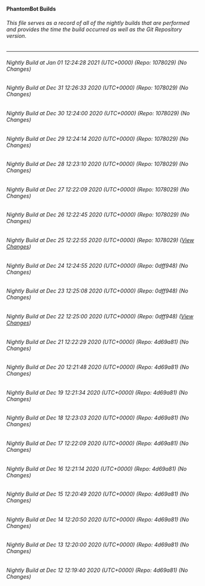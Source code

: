 **PhantomBot Builds**

###### This file serves as a record of all of the nightly builds that are performed and provides the time the build occurred as well as the Git Repository version.
-------------------------------------------------------------------------------------------------------------
###### Nightly Build at Jan 01 12:24:28 2021 (UTC+0000) (Repo: 1078029) (No Changes)
###### Nightly Build at Dec 31 12:26:33 2020 (UTC+0000) (Repo: 1078029) (No Changes)
###### Nightly Build at Dec 30 12:24:00 2020 (UTC+0000) (Repo: 1078029) (No Changes)
###### Nightly Build at Dec 29 12:24:14 2020 (UTC+0000) (Repo: 1078029) (No Changes)
###### Nightly Build at Dec 28 12:23:10 2020 (UTC+0000) (Repo: 1078029) (No Changes)
###### Nightly Build at Dec 27 12:22:09 2020 (UTC+0000) (Repo: 1078029) (No Changes)
###### Nightly Build at Dec 26 12:22:45 2020 (UTC+0000) (Repo: 1078029) (No Changes)
###### Nightly Build at Dec 25 12:22:55 2020 (UTC+0000) (Repo: 1078029) ([View Changes](https://github.com/PhantomBot/PhantomBot/compare/0dff948...1078029))
###### Nightly Build at Dec 24 12:24:55 2020 (UTC+0000) (Repo: 0dff948) (No Changes)
###### Nightly Build at Dec 23 12:25:08 2020 (UTC+0000) (Repo: 0dff948) (No Changes)
###### Nightly Build at Dec 22 12:25:00 2020 (UTC+0000) (Repo: 0dff948) ([View Changes](https://github.com/PhantomBot/PhantomBot/compare/4d69a81...0dff948))
###### Nightly Build at Dec 21 12:22:29 2020 (UTC+0000) (Repo: 4d69a81) (No Changes)
###### Nightly Build at Dec 20 12:21:48 2020 (UTC+0000) (Repo: 4d69a81) (No Changes)
###### Nightly Build at Dec 19 12:21:34 2020 (UTC+0000) (Repo: 4d69a81) (No Changes)
###### Nightly Build at Dec 18 12:23:03 2020 (UTC+0000) (Repo: 4d69a81) (No Changes)
###### Nightly Build at Dec 17 12:22:09 2020 (UTC+0000) (Repo: 4d69a81) (No Changes)
###### Nightly Build at Dec 16 12:21:14 2020 (UTC+0000) (Repo: 4d69a81) (No Changes)
###### Nightly Build at Dec 15 12:20:49 2020 (UTC+0000) (Repo: 4d69a81) (No Changes)
###### Nightly Build at Dec 14 12:20:50 2020 (UTC+0000) (Repo: 4d69a81) (No Changes)
###### Nightly Build at Dec 13 12:20:00 2020 (UTC+0000) (Repo: 4d69a81) (No Changes)
###### Nightly Build at Dec 12 12:19:40 2020 (UTC+0000) (Repo: 4d69a81) (No Changes)
